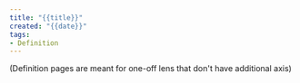 ```yaml
---
title: "{{title}}"
created: "{{date}}"
tags:
- Definition
---
```


(Definition pages are meant for one-off lens that don't have additional axis)